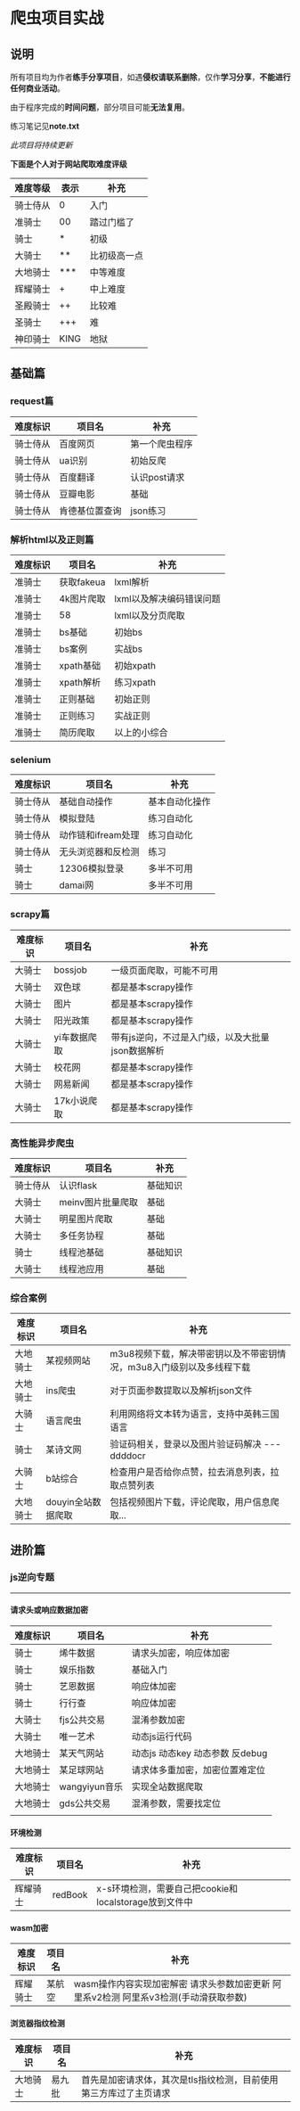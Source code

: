# 爬虫项目实战

## 说明

所有项目均为作者**练手分享项目**，如遇**侵权请联系删除**，仅作**学习分享**，**不能进行任何商业活动**。

由于程序完成的**时间问题**，部分项目可能**无法复用**。

练习笔记见**note.txt**

_此项目将持续更新_

**下面是个人对于网站爬取难度评级**

| 难度等级 | 表示 | 补充         |
| -------- | ---- | ------------ |
| 骑士侍从 | 0    | 入门         |
| 准骑士   | 00   | 踏过门槛了   |
| 骑士     | *    | 初级         |
| 大骑士   | **   | 比初级高一点 |
| 大地骑士 | ***  | 中等难度     |
| 辉耀骑士 | +    | 中上难度     |
| 圣殿骑士 | ++   | 比较难       |
| 圣骑士   | +++  | 难           |
| 神印骑士 | KING | 地狱         |

## 基础篇

### request篇

| 难度标识 | 项目名         | 补充           |
| -------- | -------------- | -------------- |
| 骑士侍从 | 百度网页       | 第一个爬虫程序 |
| 骑士侍从 | ua识别         | 初始反爬       |
| 骑士侍从 | 百度翻译       | 认识post请求   |
| 骑士侍从 | 豆瓣电影       | 基础           |
| 骑士侍从 | 肯德基位置查询 | json练习       |

### 解析html以及正则篇

| 难度标识 | 项目名     | 补充                     |
| -------- | ---------- | ------------------------ |
| 准骑士   | 获取fakeua | lxml解析                 |
| 准骑士   | 4k图片爬取 | lxml以及解决编码错误问题 |
| 准骑士   | 58         | lxml以及分页爬取         |
| 准骑士   | bs基础     | 初始bs                   |
| 准骑士   | bs案例     | 实战bs                   |
| 准骑士   | xpath基础  | 初始xpath                |
| 准骑士   | xpath解析  | 练习xpath                |
| 准骑士   | 正则基础   | 初始正则                 |
| 准骑士   | 正则练习   | 实战正则                 |
| 准骑士   | 简历爬取   | 以上的小综合             |

### selenium

| 难度标识 | 项目名             | 补充           |
| -------- | ------------------ | -------------- |
| 骑士侍从 | 基础自动操作       | 基本自动化操作 |
| 骑士侍从 | 模拟登陆           | 练习自动化     |
| 骑士侍从 | 动作链和ifream处理 | 练习自动化     |
| 骑士侍从 | 无头浏览器和反检测 | 练习           |
| 骑士     | 12306模拟登录      | 多半不可用     |
| 骑士     | damai网            | 多半不可用     |

### scrapy篇

| 难度标识 | 项目名       | 补充                                             |
| -------- | ------------ | ------------------------------------------------ |
| 大骑士   | bossjob      | 一级页面爬取，可能不可用                         |
| 大骑士   | 双色球       | 都是基本scrapy操作                               |
| 大骑士   | 图片         | 都是基本scrapy操作                               |
| 大骑士   | 阳光政策     | 都是基本scrapy操作                               |
| 大骑士   | yi车数据爬取 | 带有js逆向，不过是入门级，以及大批量json数据解析 |
| 大骑士   | 校花网       | 都是基本scrapy操作                               |
| 大骑士   | 网易新闻     | 都是基本scrapy操作                               |
| 大骑士   | 17k小说爬取  | 都是基本scrapy操作                               |

### 高性能异步爬虫

| 难度标识 | 项目名            | 补充     |
| -------- | ----------------- | -------- |
| 骑士侍从 | 认识flask         | 基础知识 |
| 大骑士   | meinv图片批量爬取 | 基础     |
| 大骑士   | 明星图片爬取      | 基础     |
| 大骑士   | 多任务协程        | 基础     |
| 骑士     | 线程池基础        | 基础知识 |
| 大骑士   | 线程池应用        | 基础     |

### 综合案例

| 难度标识 | 项目名             | 补充                                                         |
| -------- | ------------------ | ------------------------------------------------------------ |
| 大地骑士 | 某视频网站         | m3u8视频下载，解决带密钥以及不带密钥情况，m3u8入门级别以及多线程下载 |
| 大地骑士 | ins爬虫            | 对于页面参数提取以及解析json文件                             |
| 大骑士   | 语言爬虫           | 利用网络将文本转为语言，支持中英韩三国语言                   |
| 骑士     | 某诗文网           | 验证码相关，登录以及图片验证码解决 --- ddddocr               |
| 大骑士   | b站综合            | 检查用户是否给你点赞，拉去消息列表，拉取点赞列表             |
| 大地骑士 | douyin全站数据爬取 | 包括视频图片下载，评论爬取，用户信息爬取...                  |

## 进阶篇

### js逆向专题

***

#### 请求头或响应数据加密

| 难度标识 | 项目名        | 补充                            |
| -------- | ------------- | ------------------------------- |
| 骑士     | 烯牛数据      | 请求头加密，响应体加密          |
| 骑士     | 娱乐指数      | 基础入门                        |
| 骑士     | 艺恩数据      | 响应体加密                      |
| 骑士     | 行行查        | 响应体加密                      |
| 大骑士   | fjs公共交易   | 混淆参数加密                    |
| 大骑士   | 唯一艺术      | 动态js运行代码                  |
| 大地骑士 | 某天气网站    | 动态js 动态key 动态参数 反debug |
| 大地骑士 | 某足球网站    | 请求体多重加密，加密位置难定位  |
| 大地骑士 | wangyiyun音乐 | 实现全站数据爬取                |
| 大地骑士 | gds公共交易   | 混淆参数，需要找定位            |
|          |               |                                 |

#### 环境检测

| 难度标识 | 项目名  | 补充                                                  |
| -------- | ------- | ----------------------------------------------------- |
| 辉耀骑士 | redBook | x-s环境检测，需要自己把cookie和localstorage放到文件中 |

#### wasm加密

| 难度标识 | 项目名 | 补充                                                         |
| -------- | ------ | ------------------------------------------------------------ |
| 辉耀骑士 | 某航空 | wasm操作内容实现加密解密 请求头参数加密更新 阿里系v2检测 阿里系v3检测(手动滑获取参数) |

#### 浏览器指纹检测

| 难度标识 | 项目名 | 补充                                                         |
| -------- | ------ | ------------------------------------------------------------ |
| 大地骑士 | 易九批 | 首先是加密请求体，其次是tls指纹检测，目前使用第三方库过了主页请求 |